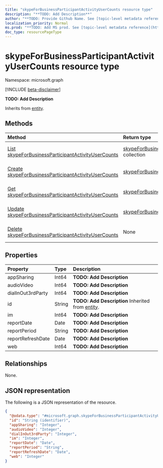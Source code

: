 ```yaml
---
title: "skypeForBusinessParticipantActivityUserCounts resource type"
description: "**TODO: Add Description**"
author: "**TODO: Provide Github Name. See [topic-level metadata reference](https://msgo.azurewebsites.net/add/document/guidelines/metadata.html#topic-level-metadata)**"
localization_priority: Normal
ms.prod: "**TODO: Add MS prod. See [topic-level metadata reference](https://msgo.azurewebsites.net/add/document/guidelines/metadata.html#topic-level-metadata)**"
doc_type: resourcePageType
---
```


# skypeForBusinessParticipantActivityUserCounts resource type

Namespace: microsoft.graph

[!INCLUDE [beta-disclaimer](../../includes/beta-disclaimer.md)]

**TODO: Add Description**


Inherits from [entity](../resources/entity.md).

## Methods
|Method|Return type|Description|
|:---|:---|:---|
|[List skypeForBusinessParticipantActivityUserCounts](../api/skypeforbusinessparticipantactivityusercounts-list.md)|[skypeForBusinessParticipantActivityUserCounts](../resources/skypeforbusinessparticipantactivityusercounts.md) collection|Get a list of the [skypeForBusinessParticipantActivityUserCounts](../resources/skypeforbusinessparticipantactivityusercounts.md) objects and their properties.|
|[Create skypeForBusinessParticipantActivityUserCounts](../api/skypeforbusinessparticipantactivityusercounts-create.md)|[skypeForBusinessParticipantActivityUserCounts](../resources/skypeforbusinessparticipantactivityusercounts.md)|Create a new [skypeForBusinessParticipantActivityUserCounts](../resources/skypeforbusinessparticipantactivityusercounts.md) object.|
|[Get skypeForBusinessParticipantActivityUserCounts](../api/skypeforbusinessparticipantactivityusercounts-get.md)|[skypeForBusinessParticipantActivityUserCounts](../resources/skypeforbusinessparticipantactivityusercounts.md)|Read the properties and relationships of a [skypeForBusinessParticipantActivityUserCounts](../resources/skypeforbusinessparticipantactivityusercounts.md) object.|
|[Update skypeForBusinessParticipantActivityUserCounts](../api/skypeforbusinessparticipantactivityusercounts-update.md)|[skypeForBusinessParticipantActivityUserCounts](../resources/skypeforbusinessparticipantactivityusercounts.md)|Update the properties of a [skypeForBusinessParticipantActivityUserCounts](../resources/skypeforbusinessparticipantactivityusercounts.md) object.|
|[Delete skypeForBusinessParticipantActivityUserCounts](../api/skypeforbusinessparticipantactivityusercounts-delete.md)|None|Deletes a [skypeForBusinessParticipantActivityUserCounts](../resources/skypeforbusinessparticipantactivityusercounts.md) object.|

## Properties
|Property|Type|Description|
|:---|:---|:---|
|appSharing|Int64|**TODO: Add Description**|
|audioVideo|Int64|**TODO: Add Description**|
|dialInOut3rdParty|Int64|**TODO: Add Description**|
|id|String|**TODO: Add Description** Inherited from [entity](../resources/entity.md).|
|im|Int64|**TODO: Add Description**|
|reportDate|Date|**TODO: Add Description**|
|reportPeriod|String|**TODO: Add Description**|
|reportRefreshDate|Date|**TODO: Add Description**|
|web|Int64|**TODO: Add Description**|

## Relationships
None.

## JSON representation
The following is a JSON representation of the resource.
<!-- {
  "blockType": "resource",
  "keyProperty": "id",
  "@odata.type": "microsoft.graph.skypeForBusinessParticipantActivityUserCounts",
  "baseType": "microsoft.graph.entity",
  "openType": false
}
-->
``` json
{
  "@odata.type": "#microsoft.graph.skypeForBusinessParticipantActivityUserCounts",
  "id": "String (identifier)",
  "appSharing": "Integer",
  "audioVideo": "Integer",
  "dialInOut3rdParty": "Integer",
  "im": "Integer",
  "reportDate": "Date",
  "reportPeriod": "String",
  "reportRefreshDate": "Date",
  "web": "Integer"
}
```

